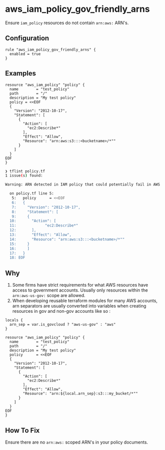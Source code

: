 # aws_iam_policy_gov_friendly_arns

Ensure `iam_policy` resources do not contain `arn:aws:` ARN's.

## Configuration

```hcl
rule "aws_iam_policy_gov_friendly_arns" {
  enabled = true
}
```

## Examples

```hcl
resource "aws_iam_policy" "policy" {
  name        = "test_policy"
  path        = "/"
  description = "My test policy"
  policy = <<EOF
  {
    "Version": "2012-10-17",
    "Statement": [
	  {
	    "Action": [
		  "ec2:Describe*"
	    ],
	    "Effect": "Allow",
	    "Resource": "arn:aws:s3:::<bucketname>/*""
	  }
    ]
  }
EOF
}
```

```sh
❯ tflint policy.tf
1 issue(s) found:

Warning: ARN detected in IAM policy that could potentially fail in AWS GovCloud due to resource pattern: arn:aws:.* (aws_iam_policy_gov_friendly_arns)

  on policy.tf line 5:
   5:   policy      = <<EOF
   6:   {
   7:     "Version": "2012-10-17",
   8:     "Statement": [
   9:     {
  10:       "Action": [
  11:             "ec2:Describe*"
  12:       ],
  13:       "Effect": "Allow",
  14:       "Resource": "arn:aws:s3:::<bucketname>/*""
  15:     }
  16:     ]
  17:   }
  18: EOF
```

## Why

1. Some firms have strict requirements for what AWS resources have access to government accounts. Usually only resources within the `arn:aws-us-gov:` scope are allowed.
2. When developing reusable terraform modules for many AWS accounts, arn separators are usually converted into variables when creating resources in gov and non-gov accounts like so :

```hcl
locals {
  arn_sep = var.is_govcloud ? "aws-us-gov" : "aws"
}

resource "aws_iam_policy" "policy" {
  name        = "test_policy"
  path        = "/"
  description = "My test policy"
  policy      = <<EOF
  {
    "Version": "2012-10-17",
    "Statement": [
	  {
	    "Action": [
		  "ec2:Describe*"
	    ],
	    "Effect": "Allow",
	    "Resource": "arn:${local.arn_sep}:s3:::my_bucket/*""
	  }
    ]
  }
EOF
}
```

## How To Fix

Ensure there are no `arn:aws:` scoped ARN's in your policy documents.
